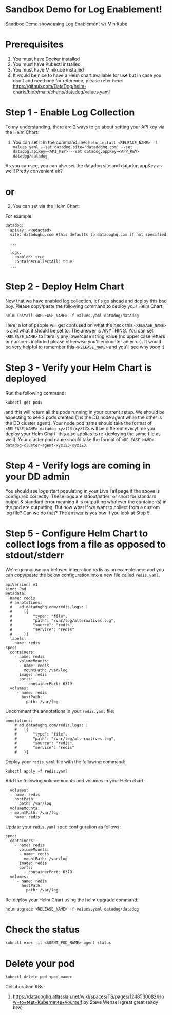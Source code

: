 # Sandbox Demo for Log Enablement!
Sandbox Demo showcasing Log Enablement w/ MiniKube

# Prerequisites
1. You must have Docker installed
2. You must have Kubectl installed
3. You must have Minikube installed 
4. It would be nice to have a Helm chart available for use but in case you don't and need one for reference, please refer here: https://github.com/DataDog/helm-charts/blob/main/charts/datadog/values.yaml 


# Step 1 - Enable Log Collection
To my understanding, there are 2 ways to go about setting your API key via the Helm Chart: 
1) You can set it in the command line: 
```helm install <RELEASE_NAME> -f values.yaml --set datadog.site='datadoghq.com' --set datadog.apiKey=<API_KEY> --set datadog.appKey=<APP_KEY> datadog/datadog```

As you can see, you can also set the datadog.site and datadog.appKey as well! Pretty convenient eh?


# or

2) You can set via the Helm Chart:

For example:
``` 
datadog:
  apiKey: <Redacted>
  site: datadoghq.com #this defaults to datadoghq.com if not specified
  
  ...
  
  logs:
    enabled: true
    containerCollectAll: true
  ...
```

# Step 2 - Deploy Helm Chart
Now that we have enabled log collection, let's go ahead and deploy this bad boy. Please copy/paste the following command to deploy your Helm Chart:

```
helm install <RELEASE_NAME> -f values.yaml datadog/datadog
```
Here, a lot of people will get confused on what the heck this ```<RELEASE_NAME>``` is and what it should be set to. The answer is ANYTHING. You can set ```<RELEASE_NAME>``` to literally any lowercase string value (no upper case letters or numbers included please otherwise you'll encounter an error). It would be very helpful to remember this ```<RELEASE_NAME>``` and you'll see why soon ;)

# Step 3 - Verify your Helm Chart is deployed
Run the following command:
```
kubectl get pods
```
and this will return all the pods running in your current setup. We should be expecting to see 2 pods created (1 is the DD node agent while the other is the DD cluster agent). Your node pod name should take the format of ```<RELEASE_NAME>-datadog-xyz123``` (xyz123 will be different everytime you deploy your Helm Chart. this also applies to re-deploying the same file as well). Your cluster pod name should take the format of ```<RELEASE_NAME>-datadog-cluster-agent-xyz123-xyz123```.

# Step 4 - Verify logs are coming in your DD admin
You should see logs start populating in your Live Tail page if the above is configured correctly.
These logs are stdout/stderr or short for standard output & standard error meaning it is outputting whatever the container(s) in the pod are outputting. But now what if we want to collect from a custom log file? Can we do that? The answer is yes btw if you look at Step 5.

# Step 5 - Configure Helm Chart to collect logs from a file as opposed to stdout/stderr
We're gonna use our beloved integration redis as an example here and you can copy/paste the below configuration into a new file called ```redis.yaml```. 
```
apiVersion: v1
kind: Pod
metadata:
  name: redis   
  # annotations:
  #   ad.datadoghq.com/redis.logs: |
  #     [{
  #         "type": "file",
  #         "path": "/var/log/alternatives.log",
  #         "source": "redis",
  #         "service": "redis"
  #     }]    
  labels:
    name: redis
spec:
  containers:
    - name: redis
      volumeMounts:
      - name: redis
        mountPath: /var/log
      image: redis
      ports:
        - containerPort: 6379
  volumes:
     - name: redis
       hostPath:
         path: /var/log
 ```
 
Uncomment the annotations in your ```redis.yaml``` file:
```
annotations:
    # ad.datadoghq.com/redis.logs: |
    #   [{
    #       "type": "file",
    #       "path": "/var/log/alternatives.log",
    #       "source": "redis",
    #       "service": "redis"
    #   }]    
```

Deploy your ```redis.yaml``` file with the following command:
```
kubectl apply -f redis.yaml
```

Add the following volumemounts and volumes in your Helm chart:
```
  volumes:
  - name: redis
    hostPath:
      path: /var/log
  volumeMounts:
  - mountPath: /var/log
    name: redis
```

Update your ```redis.yaml``` spec configuration as follows:
```
spec:
  containers:
    - name: redis
      volumeMounts:
      - name: redis
        mountPath: /var/log
      image: redis
      ports:
        - containerPort: 6379
  volumes:
     - name: redis
       hostPath:
         path: /var/log
```
Re-deploy your Helm Chart using the helm upgrade command:
```
helm upgrade <RELEASE_NAME> -f values.yaml datadog/datadog
```

# Check the status
```
kubectl exec -it <AGENT_POD_NAME> agent status
```
# Delete your pod
```
kubectl delete pod <pod_name>
```

Collaboration KBs:
1) https://datadoghq.atlassian.net/wiki/spaces/TS/pages/1248530082/How+to+test+Kubernetes+yourself by Steve Wenzel (great great ready btw)
